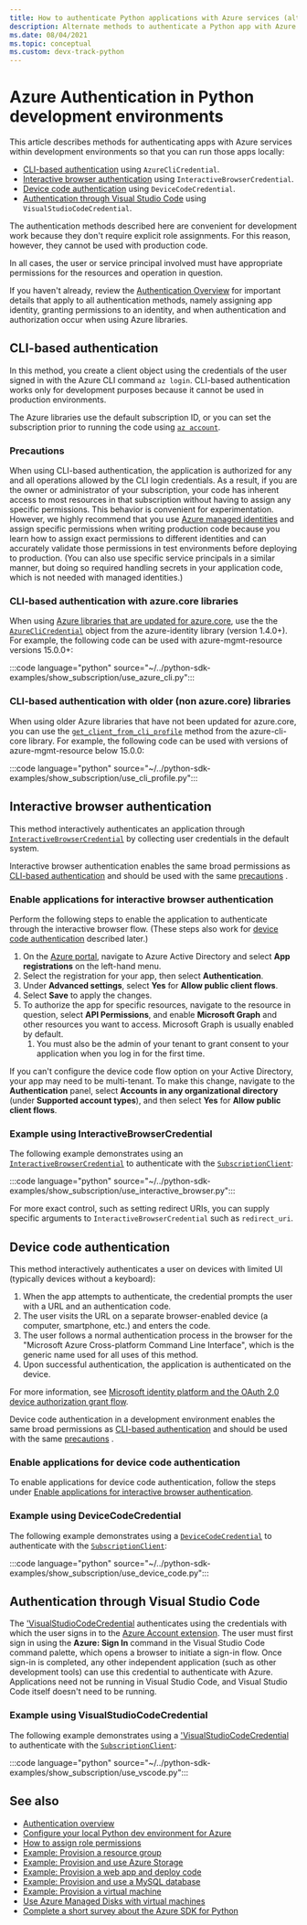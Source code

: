 ```yaml
---
title: How to authenticate Python applications with Azure services (alternate methods)
description: Alternate methods to authenticate a Python app with Azure services by using the Azure libraries
ms.date: 08/04/2021
ms.topic: conceptual
ms.custom: devx-track-python
---
```


# Azure Authentication in Python development environments

This article describes methods for authenticating apps with Azure services within development environments so that you can run those apps locally:

- [CLI-based authentication](#cli-based-authentication) using `AzureCliCredential`.
- [Interactive browser authentication](#interactive-browser-authentication) using `InteractiveBrowserCredential`.
- [Device code authentication](#device-code-authentication) using `DeviceCodeCredential`.
- [Authentication through Visual Studio Code](#authentication-through-visual-studio-code) using `VisualStudioCodeCredential`.

The authentication methods described here are convenient for development work because they don't require explicit role assignments. For this reason, however, they cannot be used with production code.

In all cases, the user or service principal involved must have appropriate permissions for the resources and operation in question.

If you haven't already, review the [Authentication Overview](azure-sdk-authenticate.md#how-to-assign-an-app-identity) for important details that apply to all authentication methods, namely assigning app identity, granting permissions to an identity, and when authentication and authorization occur when using Azure libraries.

## CLI-based authentication

In this method, you create a client object using the credentials of the user signed in with the Azure CLI command `az login`. CLI-based authentication works only for development purposes because it cannot be used in production environments.

The Azure libraries use the default subscription ID, or you can set the subscription prior to running the code using [`az account`](/cli/azure/manage-azure-subscriptions-azure-cli).

### Precautions

When using CLI-based authentication, the application is authorized for any and all operations allowed by the CLI login credentials. As a result, if you are the owner or administrator of your subscription, your code has inherent access to most resources in that subscription without having to assign any specific permissions. This behavior is convenient for experimentation. However, we highly recommend that you use [Azure managed identities](/azure/active-directory/managed-identities-azure-resources/overview) and assign specific permissions when writing production code because you learn how to assign exact permissions to different identities and can accurately validate those permissions in test environments before deploying to production. (You can also use specific service principals in a similar manner, but doing so required handling secrets in your application code, which is not needed with managed identities.)

### CLI-based authentication with azure.core libraries

When using [Azure libraries that are updated for azure.core](./azure-sdk-library-package-index.md#libraries-using-azurecore), use the the [`AzureCliCredential`](/python/api/azure-identity/azure.identity.azureclicredential) object from the azure-identity library (version 1.4.0+). For example, the following code can be used with azure-mgmt-resource versions 15.0.0+:

:::code language="python" source="~/../python-sdk-examples/show_subscription/use_azure_cli.py":::

### CLI-based authentication with older (non azure.core) libraries

When using older Azure libraries that have not been updated for azure.core, you can use the [`get_client_from_cli_profile`](/python/api/azure-common/azure.common.client_factory#get-client-from-cli-profile-client-class----kwargs-) method from the azure-cli-core library. For example, the following code can be used with versions of azure-mgmt-resource below 15.0.0:

:::code language="python" source="~/../python-sdk-examples/show_subscription/use_cli_profile.py":::

## Interactive browser authentication

This method interactively authenticates an application through [`InteractiveBrowserCredential`](/python/api/azure-identity/azure.identity.interactivebrowsercredential) by collecting user credentials in the default system.

Interactive browser authentication enables the same broad permissions as [CLI-based authentication](#cli-based-authentication) and should be used with the same [precautions](#precautions) .

### Enable applications for interactive browser authentication

Perform the following steps to enable the application to authenticate through the interactive browser flow. (These steps also work for [device code authentication](#device-code-authentication) described later.)

1. On the [Azure portal](https://portal.azure.com), navigate to Azure Active Directory and select **App registrations** on the left-hand menu.
1. Select the registration for your app, then select **Authentication**.
1. Under **Advanced settings**, select **Yes** for **Allow public client flows**.
1. Select **Save** to apply the changes.
1. To authorize the app for specific resources, navigate to the resource in question, select **API Permissions**, and enable **Microsoft Graph** and other resources you want to access. Microsoft Graph is usually enabled by default.
    1. You must also be the admin of your tenant to grant consent to your application when you log in for the first time.

If you can't configure the device code flow option on your Active Directory, your app may need to be multi-tenant. To make this change, navigate to the **Authentication** panel, select **Accounts in any organizational directory** (under **Supported account types**), and then select **Yes** for **Allow public client flows**.

### Example using InteractiveBrowserCredential

The following example demonstrates using an [`InteractiveBrowserCredential`](/python/api/azure-identity/azure.identity.interactivebrowsercredential) to authenticate with the [`SubscriptionClient`](/python/api/azure-mgmt-resource/azure.mgmt.resource.subscriptions.v2019_06_01.subscriptionclient):

:::code language="python" source="~/../python-sdk-examples/show_subscription/use_interactive_browser.py":::

For more exact control, such as setting redirect URIs, you can supply specific arguments to `InteractiveBrowserCredential` such as `redirect_uri`.

## Device code authentication

This method interactively authenticates a user on devices with limited UI (typically devices without a keyboard):

1. When the app attempts to authenticate, the credential prompts the user with a URL and an authentication code.
1. The user visits the URL on a separate browser-enabled device (a computer, smartphone, etc.) and enters the code.
1. The user follows a normal authentication process in the browser for the "Microsoft Azure Cross-platform Command Line Interface", which is the generic name used for all uses of this method.
1. Upon successful authentication, the application is authenticated on the device.

For more information, see [Microsoft identity platform and the OAuth 2.0 device authorization grant flow](/azure/active-directory/develop/v2-oauth2-device-code).

Device code authentication in a development environment enables the same broad permissions as [CLI-based authentication](#cli-based-authentication) and should be used with the same [precautions](#precautions) .

### Enable applications for device code authentication

To enable applications for device code authentication, follow the steps under [Enable applications for interactive browser authentication](#enable-applications-for-interactive-browser-authentication).

### Example using DeviceCodeCredential

The following example demonstrates using a [`DeviceCodeCredential`](/python/api/azure-identity/azure.identity.devicecodecredential) to authenticate with the [`SubscriptionClient`](/python/api/azure-mgmt-resource/azure.mgmt.resource.subscriptions.v2019_06_01.subscriptionclient):

:::code language="python" source="~/../python-sdk-examples/show_subscription/use_device_code.py":::

## Authentication through Visual Studio Code

The ['VisualStudioCodeCredential](/python/api/azure-identity/azure.identity.visualstudiocodecredential) authenticates using the credentials with which the user signs in to the [Azure Account extension](https://marketplace.visualstudio.com/items?itemName=ms-vscode.azure-account). The user must first sign in using the **Azure: Sign In** command in the Visual Studio Code command palette, which opens a browser to initiate a sign-in flow. Once sign-in is completed, any other independent application (such as other development tools) can use this credential to authenticate with Azure. Applications need not be running in Visual Studio Code, and Visual Studio Code itself doesn't need to be running.

### Example using VisualStudioCodeCredential

The following example demonstrates using a ['VisualStudioCodeCredential](/python/api/azure-identity/azure.identity.visualstudiocodecredential) to authenticate with the [`SubscriptionClient`](/python/api/azure-mgmt-resource/azure.mgmt.resource.subscriptions.v2019_06_01.subscriptionclient):

:::code language="python" source="~/../python-sdk-examples/show_subscription/use_vscode.py":::

## See also

- [Authentication overview](azure-sdk-authenticate.md)
- [Configure your local Python dev environment for Azure](configure-local-development-environment.md)
- [How to assign role permissions](/azure/role-based-access-control/role-assignments-steps)
- [Example: Provision a resource group](azure-sdk-example-resource-group.md)
- [Example: Provision and use Azure Storage](azure-sdk-example-storage.md)
- [Example: Provision a web app and deploy code](azure-sdk-example-web-app.md)
- [Example: Provision and use a MySQL database](azure-sdk-example-database.md)
- [Example: Provision a virtual machine](azure-sdk-example-virtual-machines.md)
- [Use Azure Managed Disks with virtual machines](azure-sdk-samples-managed-disks.md)
- [Complete a short survey about the Azure SDK for Python](https://microsoft.qualtrics.com/jfe/form/SV_bNFX0HECjzPWMiG?Q_CHL=docs)
